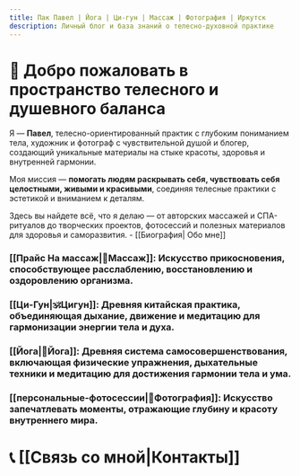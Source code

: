 ```yaml
---
title: Пак Павел | Йога | Ци-гун | Массаж | Фотография | Иркутск
description: Личный блог и база знаний о телесно-духовной практике
---
```


# 💫 Добро пожаловать в пространство телесного и душевного баланса

Я — **Павел**, телесно-ориентированный практик с глубоким пониманием тела, художник и фотограф с чувствительной душой и блогер, создающий уникальные материалы на стыке красоты, здоровья и внутренней гармонии.  

Моя миссия — **помогать людям раскрывать себя, чувствовать себя целостными, живыми и красивыми**, соединяя телесные практики с эстетикой и вниманием к деталям.

Здесь вы найдете всё, что я делаю — от авторских массажей и СПА-ритуалов до творческих проектов, фотосессий и полезных материалов для здоровья и саморазвития. - [[Биография| Обо мне]]


### 

### [[Прайс На массаж|🌿Массаж]]: Искусство прикосновения, способствующее расслаблению, восстановлению и оздоровлению организма. 

### [[Ци-Гун|🕉Цигун]]: Древняя китайская практика, объединяющая дыхание, движение и медитацию для гармонизации энергии тела и духа. 

### [[Йога|🧘Йога]]: Древняя система самосовершенствования, включающая физические упражнения, дыхательные техники и медитацию для достижения гармонии тела и ума. 





### [[персональные-фотосессии|📸Фотография]]: Искусство запечатлевать моменты, отражающие глубину и красоту внутреннего мира. 


# 📞 [[Связь со мной|Контакты]]